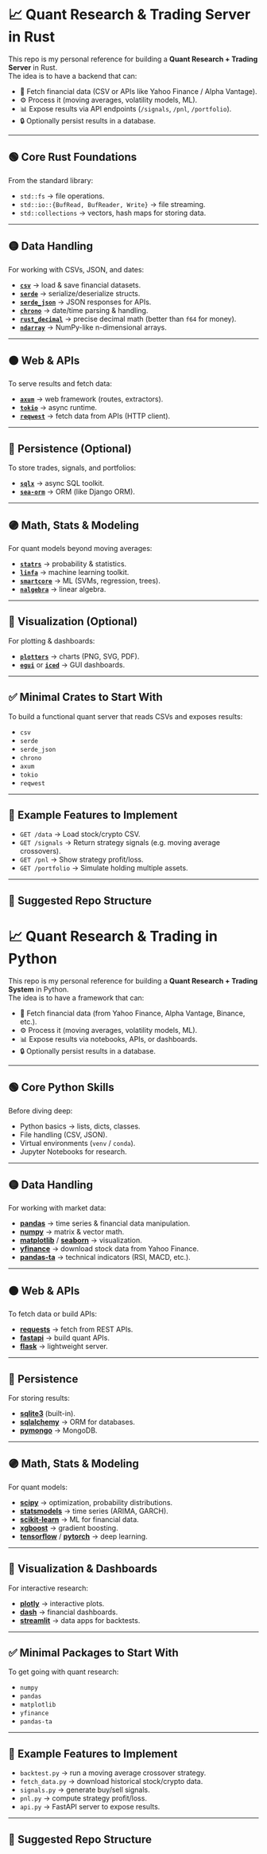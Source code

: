 # 📈 Quant Research & Trading Server in Rust

This repo is my personal reference for building a **Quant Research + Trading Server** in Rust.  
The idea is to have a backend that can:

- 📡 Fetch financial data (CSV or APIs like Yahoo Finance / Alpha Vantage).  
- ⚙️ Process it (moving averages, volatility models, ML).  
- 📊 Expose results via API endpoints (`/signals`, `/pnl`, `/portfolio`).  
- 🔒 Optionally persist results in a database.  

---

## 🟢 Core Rust Foundations
From the standard library:
- `std::fs` → file operations.
- `std::io::{BufRead, BufReader, Write}` → file streaming.
- `std::collections` → vectors, hash maps for storing data.

---

## 🟡 Data Handling
For working with CSVs, JSON, and dates:
- **[`csv`](https://crates.io/crates/csv)** → load & save financial datasets.
- **[`serde`](https://crates.io/crates/serde)** → serialize/deserialize structs.
- **[`serde_json`](https://crates.io/crates/serde_json)** → JSON responses for APIs.
- **[`chrono`](https://crates.io/crates/chrono)** → date/time parsing & handling.
- **[`rust_decimal`](https://crates.io/crates/rust_decimal)** → precise decimal math (better than `f64` for money).
- **[`ndarray`](https://crates.io/crates/ndarray)** → NumPy-like n-dimensional arrays.

---

## 🟠 Web & APIs
To serve results and fetch data:
- **[`axum`](https://crates.io/crates/axum)** → web framework (routes, extractors).
- **[`tokio`](https://crates.io/crates/tokio)** → async runtime.
- **[`reqwest`](https://crates.io/crates/reqwest)** → fetch data from APIs (HTTP client).

---

## 🔵 Persistence (Optional)
To store trades, signals, and portfolios:
- **[`sqlx`](https://crates.io/crates/sqlx)** → async SQL toolkit.
- **[`sea-orm`](https://crates.io/crates/sea-orm)** → ORM (like Django ORM).

---

## 🟣 Math, Stats & Modeling
For quant models beyond moving averages:
- **[`statrs`](https://crates.io/crates/statrs)** → probability & statistics.
- **[`linfa`](https://crates.io/crates/linfa)** → machine learning toolkit.
- **[`smartcore`](https://crates.io/crates/smartcore)** → ML (SVMs, regression, trees).
- **[`nalgebra`](https://crates.io/crates/nalgebra)** → linear algebra.

---

## 🔴 Visualization (Optional)
For plotting & dashboards:
- **[`plotters`](https://crates.io/crates/plotters)** → charts (PNG, SVG, PDF).
- **[`egui`](https://crates.io/crates/egui)** or **[`iced`](https://crates.io/crates/iced)** → GUI dashboards.

---

## ✅ Minimal Crates to Start With
To build a functional quant server that reads CSVs and exposes results:
- `csv`
- `serde`
- `serde_json`
- `chrono`
- `axum`
- `tokio`
- `reqwest`

---

## 🚀 Example Features to Implement
- `GET /data` → Load stock/crypto CSV.  
- `GET /signals` → Return strategy signals (e.g. moving average crossovers).  
- `GET /pnl` → Show strategy profit/loss.  
- `GET /portfolio` → Simulate holding multiple assets.  

---

## 📂 Suggested Repo Structure



# 📈 Quant Research & Trading in Python

This repo is my personal reference for building a **Quant Research + Trading System** in Python.  
The idea is to have a framework that can:

- 📡 Fetch financial data (from Yahoo Finance, Alpha Vantage, Binance, etc.).  
- ⚙️ Process it (moving averages, volatility models, ML).  
- 📊 Expose results via notebooks, APIs, or dashboards.  
- 🔒 Optionally persist results in a database.  

---

## 🟢 Core Python Skills
Before diving deep:
- Python basics → lists, dicts, classes.  
- File handling (CSV, JSON).  
- Virtual environments (`venv` / `conda`).  
- Jupyter Notebooks for research.  

---

## 🟡 Data Handling
For working with market data:
- **[pandas](https://pandas.pydata.org/)** → time series & financial data manipulation.  
- **[numpy](https://numpy.org/)** → matrix & vector math.  
- **[matplotlib](https://matplotlib.org/)** / **[seaborn](https://seaborn.pydata.org/)** → visualization.  
- **[yfinance](https://github.com/ranaroussi/yfinance)** → download stock data from Yahoo Finance.  
- **[pandas-ta](https://github.com/twopirllc/pandas-ta)** → technical indicators (RSI, MACD, etc.).  

---

## 🟠 Web & APIs
To fetch data or build APIs:
- **[requests](https://docs.python-requests.org/)** → fetch from REST APIs.  
- **[fastapi](https://fastapi.tiangolo.com/)** → build quant APIs.  
- **[flask](https://flask.palletsprojects.com/)** → lightweight server.  

---

## 🔵 Persistence
For storing results:
- **[sqlite3](https://docs.python.org/3/library/sqlite3.html)** (built-in).  
- **[sqlalchemy](https://www.sqlalchemy.org/)** → ORM for databases.  
- **[pymongo](https://pymongo.readthedocs.io/)** → MongoDB.  

---

## 🟣 Math, Stats & Modeling
For quant models:
- **[scipy](https://scipy.org/)** → optimization, probability distributions.  
- **[statsmodels](https://www.statsmodels.org/)** → time series (ARIMA, GARCH).  
- **[scikit-learn](https://scikit-learn.org/)** → ML for financial data.  
- **[xgboost](https://xgboost.readthedocs.io/)** → gradient boosting.  
- **[tensorflow](https://www.tensorflow.org/)** / **[pytorch](https://pytorch.org/)** → deep learning.  

---

## 🔴 Visualization & Dashboards
For interactive research:
- **[plotly](https://plotly.com/python/)** → interactive plots.  
- **[dash](https://dash.plotly.com/)** → financial dashboards.  
- **[streamlit](https://streamlit.io/)** → data apps for backtests.  

---

## ✅ Minimal Packages to Start With
To get going with quant research:
- `numpy`  
- `pandas`  
- `matplotlib`  
- `yfinance`  
- `pandas-ta`  

---

## 🚀 Example Features to Implement
- `backtest.py` → run a moving average crossover strategy.  
- `fetch_data.py` → download historical stock/crypto data.  
- `signals.py` → generate buy/sell signals.  
- `pnl.py` → compute strategy profit/loss.  
- `api.py` → FastAPI server to expose results.  

---

## 📂 Suggested Repo Structure

